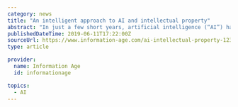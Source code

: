```yaml
---
category: news
title: "An intelligent approach to AI and intellectual property"
abstract: "In just a few short years, artificial intelligence (“AI”) has gone from science fiction to a commercial (and legal) reality. Whilst the widespread use of driverless cars and the rise of robot butlers may still be some way off, the truth is that, in the ..."
publishedDateTime: 2019-06-11T17:22:00Z
sourceUrl: https://www.information-age.com/ai-intellectual-property-123483190/
type: article

provider:
  name: Information Age
  id: informationage

topics:
  - AI
---
```

